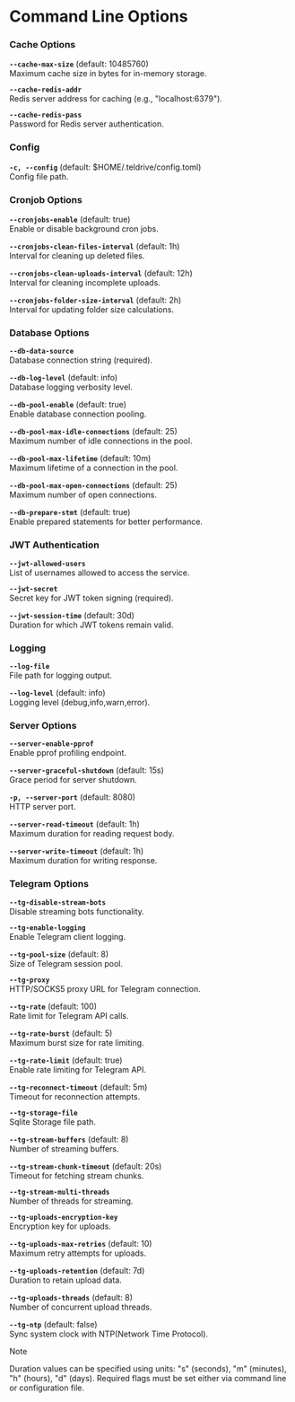 # Command Line Options

### Cache Options
**`--cache-max-size`** (default: 10485760)  
Maximum cache size in bytes for in-memory storage.

**`--cache-redis-addr`**  
Redis server address for caching (e.g., "localhost:6379").

**`--cache-redis-pass`**  
Password for Redis server authentication.

### Config
**`-c, --config`** (default: $HOME/.teldrive/config.toml)  
Config file path.

### Cronjob Options
**`--cronjobs-enable`** (default: true)  
Enable or disable background cron jobs.

**`--cronjobs-clean-files-interval`** (default: 1h)  
Interval for cleaning up deleted files.

**`--cronjobs-clean-uploads-interval`** (default: 12h)  
Interval for cleaning incomplete uploads.

**`--cronjobs-folder-size-interval`** (default: 2h)  
Interval for updating folder size calculations.

### Database Options
**`--db-data-source`**  
Database connection string (required).

**`--db-log-level`** (default: info)  
Database logging verbosity level.

**`--db-pool-enable`** (default: true)  
Enable database connection pooling.

**`--db-pool-max-idle-connections`** (default: 25)  
Maximum number of idle connections in the pool.

**`--db-pool-max-lifetime`** (default: 10m)  
Maximum lifetime of a connection in the pool.

**`--db-pool-max-open-connections`** (default: 25)  
Maximum number of open connections.

**`--db-prepare-stmt`** (default: true)  
Enable prepared statements for better performance.

### JWT Authentication
**`--jwt-allowed-users`**  
List of usernames allowed to access the service.

**`--jwt-secret`**  
Secret key for JWT token signing (required).

**`--jwt-session-time`** (default: 30d)  
Duration for which JWT tokens remain valid.

### Logging

**`--log-file`**  
File path for logging output.

**`--log-level`** (default: info)  
Logging level (debug,info,warn,error).

### Server Options
**`--server-enable-pprof`**  
Enable pprof profiling endpoint.

**`--server-graceful-shutdown`** (default: 15s)  
Grace period for server shutdown.

**`-p, --server-port`** (default: 8080)  
HTTP server port.

**`--server-read-timeout`** (default: 1h)  
Maximum duration for reading request body.

**`--server-write-timeout`** (default: 1h)  
Maximum duration for writing response.

### Telegram Options

**`--tg-disable-stream-bots`**  
Disable streaming bots functionality.

**`--tg-enable-logging`**  
Enable Telegram client logging.

**`--tg-pool-size`** (default: 8)  
Size of Telegram session pool.

**`--tg-proxy`**  
HTTP/SOCKS5 proxy URL for Telegram connection.

**`--tg-rate`** (default: 100)  
Rate limit for Telegram API calls.

**`--tg-rate-burst`** (default: 5)  
Maximum burst size for rate limiting.

**`--tg-rate-limit`** (default: true)  
Enable rate limiting for Telegram API.

**`--tg-reconnect-timeout`** (default: 5m)  
Timeout for reconnection attempts.

**`--tg-storage-file`**  
Sqlite Storage file path.

**`--tg-stream-buffers`** (default: 8)  
Number of streaming buffers.

**`--tg-stream-chunk-timeout`** (default: 20s)  
Timeout for fetching stream chunks.

**`--tg-stream-multi-threads`**  
Number of threads for streaming.

**`--tg-uploads-encryption-key`**  
Encryption key for uploads.

**`--tg-uploads-max-retries`** (default: 10)  
Maximum retry attempts for uploads.

**`--tg-uploads-retention`** (default: 7d)  
Duration to retain upload data.

**`--tg-uploads-threads`** (default: 8)  
Number of concurrent upload threads.

**`--tg-ntp`** (default: false)  
Sync system clock with NTP(Network Time Protocol).

> [!NOTE] 
Duration values can be specified using units: "s" (seconds), "m" (minutes), "h" (hours), "d" (days). Required flags must be set either via command line or configuration file.
